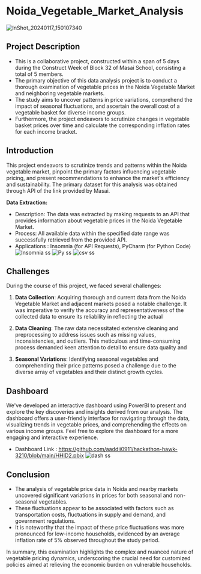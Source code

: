 # Noida_Vegetable_Market_Analysis
![InShot_20240117_150107340](https://github.com/aaddii0911/hackathon-hawk-3210/assets/154340466/ef7f83e5-1602-4880-83b5-4440938b2274)


## Project Description

- This is a collaborative project, constructed within a span of 5 days during the Construct Week of Block 32 of Masai School, consisting a total of 5 members.
- The primary objective of this data analysis project is to conduct a thorough examination of vegetable prices in the Noida Vegetable Market and neighboring vegetable markets. 
- The study aims to uncover patterns in price variations, comprehend the impact of seasonal fluctuations, and ascertain the overall cost of a vegetable basket for diverse income groups. 
- Furthermore, the project endeavors to scrutinize changes in vegetable basket prices over time and calculate the corresponding inflation rates for each income bracket.

## Introduction

This project endeavors to scrutinize trends and patterns within the Noida vegetable market, pinpoint the primary factors influencing vegetable pricing, and present recommendations to enhance the market's efficiency and sustainability. The primary dataset for this analysis was obtained through API of the link provided by Masai.

**Data Extraction:**
- Description: The data was extracted by making requests to an API that provides information about vegetable prices in the Noida Vegetable Market.
- Process: All available data within the specified date range was successfully retrieved from the provided API.
- Applications : Insomnia (for API Requests), PyCharm (for Python Code)
![Insomnia ss](https://github.com/aaddii0911/hackathon-hawk-3210/assets/154340466/2d71516f-e1b6-4942-a4e2-78a9525edd8d)
![Py ss](https://github.com/aaddii0911/hackathon-hawk-3210/assets/154340466/aa9fb23d-2b1d-46f7-a4bc-7550a6c0fe65)
![csv ss](https://github.com/aaddii0911/hackathon-hawk-3210/assets/154340466/06ed738f-f072-42f3-844a-d433d7149874)


## Challenges

During the course of this project, we faced several challenges:

1. **Data Collection**: Acquiring thorough and current data from the Noida Vegetable Market and adjacent markets posed a notable challenge. It was imperative to verify the accuracy and representativeness of the collected data to ensure its reliability in reflecting the actual 

2. **Data Cleaning**: The raw data necessitated extensive cleaning and preprocessing to address issues such as missing values, inconsistencies, and outliers. This meticulous and time-consuming process demanded keen attention to detail to ensure data quality and 

3. **Seasonal Variations**: Identifying seasonal vegetables and comprehending their price patterns posed a challenge due to the diverse array of vegetables and their distinct growth cycles.

## Dashboard

We've developed an interactive dashboard using PowerBI to present and explore the key discoveries and insights derived from our analysis. 
The dashboard offers a user-friendly interface for navigating through the data, visualizing trends in vegetable prices, and comprehending the effects on various income groups. 
Feel free to explore the dashboard for a more engaging and interactive experience.
- Dashboard Link : https://github.com/aaddii0911/hackathon-hawk-3210/blob/main/HHID2.pbix
  ![dash ss](https://github.com/aaddii0911/hackathon-hawk-3210/assets/154340466/e90d0e6b-2f96-428d-999d-18e037d5a550)

## Conclusion
- The analysis of vegetable price data in Noida and nearby markets uncovered significant variations in prices for both seasonal and non-seasonal vegetables. 
- These fluctuations appear to be associated with factors such as transportation costs, fluctuations in supply and demand, and government regulations.
- It is noteworthy that the impact of these price fluctuations was more pronounced for low-income households, evidenced by an average inflation rate of 5% observed throughout the study period.

In summary, this examination highlights the complex and nuanced nature of vegetable pricing dynamics, underscoring the crucial need for customized policies aimed at relieving the economic burden on vulnerable households.
